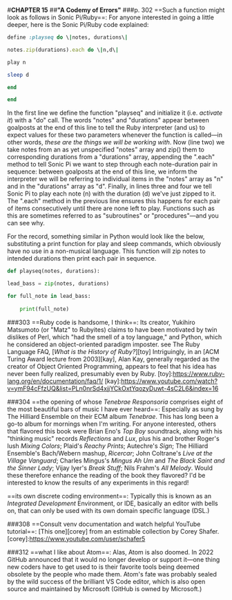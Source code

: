 #**CHAPTER 15**
##**"A Codemy of Errors"**
###p. 302
==Such a function might look as follows in Sonic Pi/Ruby==:
For anyone interested in going a little deeper, here is the Sonic Pi/Ruby
code explained:
```ruby
define :playseq do \|notes, durations\|

notes.zip(durations).each do \|n,d\|

play n

sleep d

end

end
```
In the first line we define the function "playseq" and initialize it (i.e. *activate it*)
with a "do" call. The words "notes" and "durations" appear between
goalposts at the end of this line to tell the Ruby interpreter (and us)
to expect values for these two parameters whenever the function is
called—in other words, *these are the things we will be working with*.
Now (line two) we take notes from an as yet unspecified "notes" array
and zip() them to corresponding durations from a "durations" array,
appending the ".each" method to tell Sonic Pi we want to step through
each note-duration pair in sequence: between goalposts at the end of
this line, we inform the interpreter we will be referring to individual
items in the "notes" array as "n" and in the "durations" array as "d".
Finally, in lines three and four we tell Sonic Pi to play each note (n)
with the duration (d) we've just zipped to it. The ".each" method in the
previous line ensures this happens for each pair of items consecutively
until there are none left to play. Functions such as this are sometimes
referred to as "subroutines" or "procedures"—and you can see why.

For the record, something similar in Python would look like the below,
substituting a print function for play and sleep commands, which
obviously have no use in a non-musical language. This function will zip
notes to intended durations then print each pair in sequence.
```python
def playseq(notes, durations):

lead_bass = zip(notes, durations)

for full_note in lead_bass:
    
    print(full_note)
```
###303
==Ruby code is handsome, I think==:
Its creator, Yukihiro Matsumoto (or "Matz" to Rubyites) claims to have been motivated by twin
dislikes of Perl, which "had the smell of a toy language," and Python,
which he considered an object-oriented paradigm imposter. see The Ruby
Language FAQ, [*What is the History of Ruby?*][toy] Intriguingly, in an [ACM
Turing Award lecture from 2003][kay], Alan Kay, generally regarded as the
creator of Object Oriented Programming, appears to feel that his idea
has never been fully realized, presumably even by Ruby.
[toy]:https://www.ruby-lang.org/en/documentation/faq/1/
[kay]:https://www.youtube.com/watch?v=ymF94cFfzUQ&list=PLn0nrSd4xjjYCkOxtYqozyDuwt-4sC2L6&index=16

###304
==the opening of whose *Tenebrae Responsoria* comprises eight of
the most beautiful bars of music I have ever heard==:
Especially as sung by The Hilliard Ensemble on their ECM album *Tenebrae*. This has long
been a go-to album for mornings when I'm writing. For anyone interested,
others that flavored this book were Brian Eno's *Top Boy* soundtrack,
along with his "thinking music" records *Reflections* and *Lux*, plus
his and brother Roger's lush *Mixing Colors*; Plaid's *Reachy Prints*;
Autechre's *Sign*; The Hilliard Ensemble's Bach/Webern mashup,
*Ricercar*; John Coltrane's *Live at the Village Vanguard*; Charles
Mingus's *Mingus Ah Um* and *The Black Saint and the Sinner Lady*; Vijay
Iyer's *Break Stuff*; Nils Frahm's *All Melody*. Would these therefore
enhance the reading of the book they flavored? I'd be interested to know
the results of any experiments in this regard!

==its own discrete coding environment==:
Typically this is known as an *Integrated Development* Environment, or IDE, basically an editor
with bells on, that can only be used with its own domain specific language (DSL.)

###308
==Consult venv documentation and watch helpful YouTube tutorial==:
[This one][corey] from an estimable collection by Corey Shafer.
[corey]:https://www.youtube.com/user/schafer5

###312
==what I like about Atom==:
Alas, Atom is also doomed. In 2022 GitHub announced that it would no longer develop or support it—one
thing new coders have to get used to is their favorite tools being
deemed obsolete by the people who made them. Atom's fate was probably
sealed by the wild success of the brilliant VS Code editor, which is
also open source and maintained by Microsoft (GitHub is owned by
Microsoft.)
